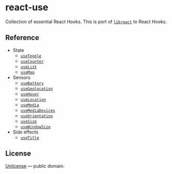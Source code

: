 # react-use

Collection of essential React Hooks.
This is port of [`libreact`](https://github.com/streamich/libreact) to React Hooks.


## Reference

- State
   - [`useToggle`](./docs/useToggle.md)
   - [`useCounter`](./docs/useCounter.md)
   - [`useList`](./docs/useList.md)
   - [`useMap`](./docs/useMap.md)
- Sensors
   - [`useBattery`](./docs/useBattery.md)
   - [`useGeolocation`](./docs/useGeolocation.md)
   - [`useHover`](./docs/useHover.md)
   - [`useLocation`](./docs/useLocation.md)
   - [`useMedia`](./docs/useMedia.md)
   - [`useMediaDevices`](./docs/useMediaDevices.md)
   - [`useOrientation`](./docs/useOrientation.md)
   - [`useSize`](./docs/useSize.md)
   - [`useWindowSize`](./docs/useWindowSize.md)
- Side effects
   - [`useTitle`](./docs/useTitle.md)


## License

[Unlicense](./LICENSE) &mdash; public domain.
